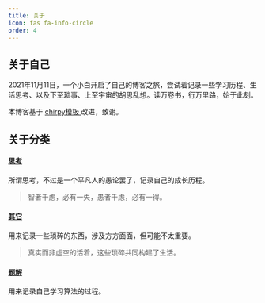 ```yaml
---
title: 关于
icon: fas fa-info-circle
order: 4
---
```


## 关于自己

2021年11月11日，一个小白开启了自己的博客之旅，尝试着记录一些学习历程、生活思考、以及下至琐事、上至宇宙的胡思乱想。读万卷书，行万里路，始于此刻。

本博客基于 [chirpy模板 ](https://github.com/cotes2020/jekyll-theme-chirpy) 改进，致谢。

## 关于分类

#### [思考](/categories/think/)

所谓思考，不过是一个平凡人的愚论罢了，记录自己的成长历程。

> 智者千虑，必有一失，愚者千虑，必有一得。

#### [其它](/categories/other/)

用来记录一些琐碎的东西，涉及方方面面，但可能不太重要。

> 真实而非虚空的活着，这些琐碎共同构建了生活。

#### [题解](/categories/solution/)

用来记录自己学习算法的过程。

